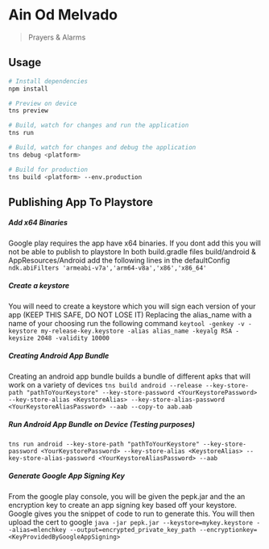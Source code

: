 # Ain Od Melvado

> Prayers & Alarms

## Usage

``` bash
# Install dependencies
npm install

# Preview on device
tns preview

# Build, watch for changes and run the application
tns run

# Build, watch for changes and debug the application
tns debug <platform>

# Build for production
tns build <platform> --env.production

```

## Publishing App To Playstore

##### Add x64 Binaries
Google play requires the app have x64 binaries. If you dont add this you will not be able to publish to playstore 
In both build.gradle files build/android & AppResources/Android add the following lines in the defaultConfig
`ndk.abiFilters 'armeabi-v7a','arm64-v8a','x86','x86_64'`

##### Create a keystore
You will need to create a keystore which you will sign each version of your app (KEEP THIS SAFE, DO NOT LOSE IT)
Replacing the alias_name with a name of your choosing run the following command
`keytool -genkey -v -keystore my-release-key.keystore -alias alias_name -keyalg RSA -keysize 2048 -validity 10000`

##### Creating Android App Bundle
Creating an android app bundle builds a bundle of different apks that will work on a variety of devices
`tns build android --release --key-store-path "pathToYourKeystore" --key-store-password <YourKeystorePassword> --key-store-alias <KeystoreAlias> --key-store-alias-password <YourKeystoreAliasPassword> --aab --copy-to aab.aab`

##### Run Android App Bundle on Device (Testing purposes)
`tns run android --key-store-path "pathToYourKeystore" --key-store-password <YourKeystorePassword> --key-store-alias <KeystoreAlias> --key-store-alias-password <YourKeystoreAliasPassword> --aab`

##### Generate Google App Signing Key
From the google play console, you will be given the pepk.jar and the an encryption key to create an app signing key based off your keystore. Google gives you the snippet of code to run to generate this. You will then upload the cert to google
`java -jar pepk.jar --keystore=mykey.keystore --alias=mlenchkey --output=encrypted_private_key_path --encryptionkey=<KeyProvidedByGoogleAppSigning>`



